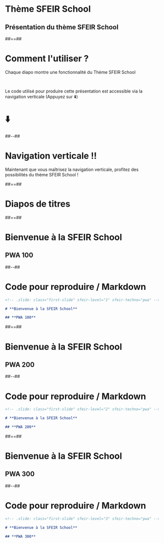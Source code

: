 <!-- .slide: class="transition left sfeir-bg-1" -->

# Thème SFEIR School

## Présentation du thème SFEIR School

##==##

# Comment l'utiliser ?

Chaque diapo montre une fonctionnalité du Thème SFEIR School

<br>

Le code utilisé pour produire cette présentation est accessible via la navigation verticale (Appuyez sur ⬇️)

# ⬇️

<!-- .element: class="center" -->

##--##

# Navigation verticale !!

Maintenant que vous maîtrisez la navigation verticale, profitez des possibilités du thème SFEIR School !

##==##

<!-- .slide: class="transition" -->

# Diapos de titres

##==##

<!-- .slide: class="first-slide" sfeir-level="1" sfeir-techno="pwa" -->

# **Bienvenue à la SFEIR School**

## **PWA 100**

##--##

<!-- .slide: class="with-code" -->

# Code pour reproduire / Markdown

```markdown
<!-- .slide: class="first-slide" sfeir-level="1" sfeir-techno="pwa" -->

# **Bienvenue à la SFEIR School**

## **PWA 100**
```

<!-- .element: class="big-code" -->

##==##

<!-- .slide: class="first-slide" sfeir-level="2" sfeir-techno="pwa" -->

# **Bienvenue à la SFEIR School**

## **PWA 200**

##--##

<!-- .slide: class="with-code" -->

# Code pour reproduire / Markdown

```markdown
<!-- .slide: class="first-slide" sfeir-level="2" sfeir-techno="pwa" -->

# **Bienvenue à la SFEIR School**

## **PWA 200**
```

<!-- .element: class="big-code" -->

##==##

<!-- .slide: class="first-slide" sfeir-level="3" sfeir-techno="pwa" -->

# **Bienvenue à la SFEIR School**

## **PWA 300**

##--##

<!-- .slide: class="with-code" -->

# Code pour reproduire / Markdown

```markdown
<!-- .slide: class="first-slide" sfeir-level="3" sfeir-techno="pwa" -->

# **Bienvenue à la SFEIR School**

## **PWA 300**
```

<!-- .element: class="big-code" -->
